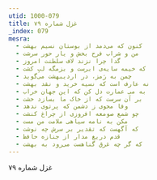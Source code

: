 ```yaml
---
utid: 1000-079
title: غزل شماره ۷۹
_index: 079
mesra:
  - کنون که می‌دمد از بوستان نسیم بهشت
  - من و شراب فرح بخش و یار حور سرشت
  - گدا چرا نزند لاف سلطنت امروز
  - که خیمه سایه‌ی ابرست و بزمگه لبِ کشت
  - چمن به رَمز، در اردیبهشت می‌گوید
  - نه عارف است که نسیه خرید و نقد بهشت
  - به می عمارت دل کن که این جهان خراب
  - بر آن سرست که از خاک ما بسازد خشت
  - وفا مجوی ز دشمن که پرتوی ندهد
  - چو شمع صومعه افروزی از چراغ کنشت
  - مکن به نامه سیاهی ملامت من مست
  - که آگهست که تقدیر بر سرش چه نوشت
  - قدم دریغ مدار از جنازه حافظ
  - که گر چه غرق گناهست می‌رود به بهشت
---
```

غزل شماره ۷۹
